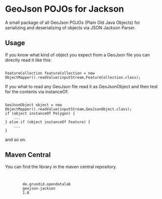 GeoJson POJOs for Jackson
=========================

A small package of all GeoJson POJOs (Plain Old Java Objects) for serializing and 
deserializing of objects via JSON Jackson Parser.

Usage
-----

If you know what kind of object you expect from a GeoJson file you can directly read it like this:

<code>
FeatureCollection featureCollection = new ObjectMapper().readValue(inputStream,FeatureCollection.class);
</code>

If you what to read any GeoJson file read it as GeoJsonObject and then test for the contents via instanceOf:

<code>
GeoJsonObject object = new ObjectMapper().readValue(inputStream,GeoJsonObject.class);
if (object instanceOf Polygon) {
	...
} else if (object instanceOf Feature) {
	...
}
</code>

and so on.

Maven Central
-------------

You can find the library in the maven central repository.

<code>
	<dependency>
		<groupId>de.grundid.opendatalab</groupId>
		<artifactId>geojson-jackson</artifactId>
		<version>1.0</version>
	</dependency>
</code>
		